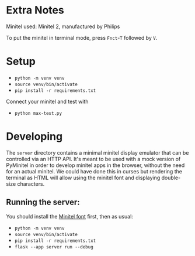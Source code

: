Extra Notes
===========


Minitel used: Minitel 2, manufactured by Philips

To put the minitel in terminal mode, press `Fnct`-`T` followed by `V`.


# Setup

- `python -m venv venv`
- `source venv/bin/activate`
- `pip install -r requirements.txt`

Connect your minitel and test with

- `python max-test.py`


# Developing

The `server` directory contains a minimal minitel display emulator that can be
controlled via an HTTP API.  It's meant to be used with a mock version of
PyMinitel in order to develop minitel apps in the browser, without the need for
an actual minitel. We could have done this in curses but rendering the terminal
as HTML will allow using the minitel font and displaying double-size characters.

## Running the server:


You should install the [Minitel font](https://www.dafont.com/minitel.font) first, then as usual:

- `python -m venv venv`
- `source venv/bin/activate`
- `pip install -r requirements.txt`
- `flask --app server run --debug`
